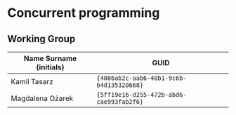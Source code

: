 # Concurrent programming

## Working Group

| Name Surname (initials) | GUID                                     |
| ----------------------- | ---------------------------------------- |
| Kamil Tasarz            | `{4086ab2c-aab6-40b1-9c6b-b4d135320668}` |
| Magdalena Ożarek        | `{5ff19e16-d255-472b-abd6-cae993fab2f6}` |
